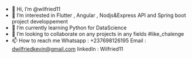 - 👋 Hi, I’m @wilfried11
- 👀 I’m interested in Flutter , Angular , Nodjs&Express API and Spring boot project developpement 
- 🌱 I’m currently learning Python for DataScience
- 💞️ I’m looking to collaborate on any projects in any fields #like_chalenge
- 📫 How to reach me Whatsapp : +237698126195 Email : dwilfriedkevin@gmail.com linkedIn : Wilfried11

<!---
wilfried11/wilfried11 is a ✨ special ✨ repository because its `README.md` (this file) appears on your GitHub profile.
You can click the Preview link to take a look at your changes.
--->
